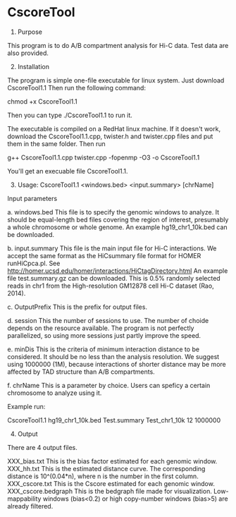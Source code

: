 # CscoreTool


1. Purpose

This program is to do A/B compartment analysis for Hi-C data. Test data are also provided.

2. Installation

The program is simple one-file executable for linux system. Just download CscoreTool1.1 Then run the following command:
  
  chmod +x CscoreTool1.1

Then you can type ./CscoreTool1.1 to run it.

The executable is compiled on a RedHat linux machine. If it doesn't work, download the CscoreTool1.1.cpp, twister.h and twister.cpp files and put them in the same folder. Then run

  g++ CscoreTool1.1.cpp twister.cpp -fopenmp -O3 -o CscoreTool1.1

You'll get an execuable file CscoreTool1.1. 

3. Usage: CscoreTool1.1 <windows.bed> <input.summary> <OutputPrefix> <session> <minDis> [chrName]

Input parameters

a. windows.bed 
This file is to specify the genomic windows to analyze. It should be equal-length bed files covering the region of interest, presumably a whole chromosome or whole genome. An example hg19_chr1_10k.bed can be downloaded.

b. input.summary
This file is the main input file for Hi-C interactions. We accept the same format as the HiCsummary file format for HOMER runHiCpca.pl. See http://homer.ucsd.edu/homer/interactions/HiCtagDirectory.html
An example file test.summary.gz can be downloaded. This is 0.5% randomly selected reads in chr1 from the High-resolution GM12878 cell Hi-C dataset (Rao, 2014).  

c. OutputPrefix
This is the prefix for output files.

d. session
This the number of sessions to use. The number of choide depends on the resource available. The program is not perfectly parallelized, so using more sessions just partly improve the speed. 

e. minDis
This is the criteria of minimum interaction distance to be considered. It should be no less than the analysis resolution. We suggest using 1000000 (1M), because interactions of shorter distance may be more affected by TAD structure than A/B compartments.

f. chrName
This is a parameter by choice. Users can speficy a certain chromosome to analyze using it.

Example run:

CscoreTool1.1 hg19_chr1_10k.bed Test.summary Test_chr1_10k 12 1000000

4. Output

There are 4 output files.

XXX_bias.txt 
This is the bias factor estimated for each genomic window. 
XXX_hh.txt 
This is the estimated distance curve. The corresponding distance is 10^(0.04*n), where n is the number in the first column.
XXX_cscore.txt 
This is the Cscore estimated for each genomic window. 
XXX_cscore.bedgraph
This is the bedgraph file made for visualization. Low-mappability windows (bias<0.2) or high copy-number windows (bias>5) are already filtered. 
